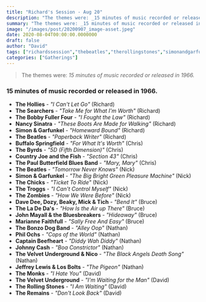 ```yaml
---
title: "Richard's Session - Aug 20"
description: "The themes were: _15 minutes of music recorded or released in 1966._"
summary: "The themes were: _15 minutes of music recorded or released in 1966._"
image: "/images/post/20200907_image-asset.jpeg"
date: 2020-08-04T00:00:00.0000000
draft: false
author: "David"
tags: ["richardssession","thebeatles","therollingstones","simonandgarfunkel","thebyrds","countryjoeandthefish","thevelvetunderground","thezombies","nancysinatra","johnmayallandthebluesbreakers","theladedas","thesearchers","thebonzodogband","captainbeefheart","buffalospringfield","jeffreylewisandlosbolts","thepaulbutterfieldbluesband","dozy","beaky","davedee","philochs","themonks","thechicks","thetroggs","thehollies","johnnycash","theremains","mickandtich","mariannefaithfull","thebobbyfullerfour","thevelvetundergroundandnico"]
categories: ["Gatherings"]
---
```

> The themes were: _15 minutes of music recorded or released in 1966._
### 15 minutes of music recorded or released in 1966.
- **The Hollies** - _"I Can't Let Go"_ (Richard)
- **The Searchers** - _"Take Me for What I'm Worth"_ (Richard)
- **The Bobby Fuller Four** - _"I Fought the Law"_ (Richard)
- **Nancy Sinatra** - _"These Boots Are Made for Walking"_ (Richard)
- **Simon & Garfunkel** - _"Homeward Bound"_ (Richard)
- **The Beatles** - _"Paperback Writer"_ (Richard)
- **Buffalo Springfield** - _"For What It's Worth"_ (Chris)
- **The Byrds** - _"5D (Fifth Dimension)"_ (Chris)
- **Country Joe and the Fish** - _"Section 43"_ (Chris)
- **The Paul Butterfield Blues Band** - _"Mary, Mary"_ (Chris)
- **The Beatles** - _"Tomorrow Never Knows"_ (Nick)
- **Simon & Garfunkel** - _"The Big Bright Green Pleasure Machine"_ (Nick)
- **The Chicks** - _"Ticket To Ride"_ (Nick)
- **The Troggs** - _"I Can't Control Myself"_ (Nick)
- **The Zombies** - _"How We Were Before"_ (Nick)
- **Dave Dee, Dozy, Beaky, Mick & Tich** - _"Bend It"_ (Bruce)
- **The La De Da's** - _"How Is the Air up There"_ (Bruce)
- **John Mayall & the Bluesbreakers** - _"Hideaway"_ (Bruce)
- **Marianne Faithfull** - _"Sally Free And Easy"_ (Bruce)
- **The Bonzo Dog Band** - _"Alley Oop"_ (Nathan)
- **Phil Ochs** - _"Cops of the World"_ (Nathan)
- **Captain Beefheart** - _"Diddy Wah Diddy"_ (Nathan)
- **Johnny Cash** - _"Boa Constrictor"_ (Nathan)
- **The Velvet Underground & Nico** - _"The Black Angels Death Song"_ (Nathan)
- **Jeffrey Lewis & Los Bolts** - _"The Pigeon"_ (Nathan)
- **The Monks** - _"I Hate You"_ (David)
- **The Velvet Underground** - _"I'm Waiting for the Man"_ (David)
- **The Rolling Stones** - _"I Am Waiting"_ (David)
- **The Remains** - _"Don't Look Back"_ (David)
